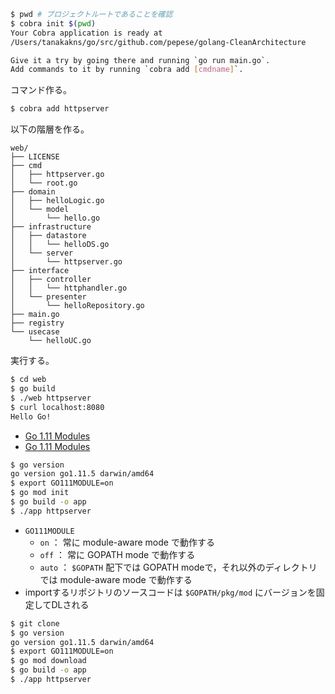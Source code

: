 ```bash
$ pwd # プロジェクトルートであることを確認
$ cobra init $(pwd)
Your Cobra application is ready at
/Users/tanakakns/go/src/github.com/pepese/golang-CleanArchitecture

Give it a try by going there and running `go run main.go`.
Add commands to it by running `cobra add [cmdname]`.
```

コマンド作る。

```bash
$ cobra add httpserver
```

以下の階層を作る。

```
web/
├── LICENSE
├── cmd
│   ├── httpserver.go
│   └── root.go
├── domain
│   ├── helloLogic.go
│   └── model
│       └── hello.go
├── infrastructure
│   ├── datastore
│   │   └── helloDS.go
│   └── server
│       └── httpserver.go
├── interface
│   ├── controller
│   │   └── httphandler.go
│   └── presenter
│       └── helloRepository.go
├── main.go
├── registry
└── usecase
    └── helloUC.go
```

実行する。

```bash
$ cd web
$ go build
$ ./web httpserver
$ curl localhost:8080
Hello Go!
```

- [Go 1.11 Modules](https://github.com/golang/go/wiki/Modules)
- [Go 1.11 Modules](https://qiita.com/sky0621/items/9af758c7df5403caa991)

```bash
$ go version
go version go1.11.5 darwin/amd64
$ export GO111MODULE=on
$ go mod init
$ go build -o app
$ ./app httpserver
```

- `GO111MODULE`
    - `on` ： 常に module-aware mode で動作する
    - `off` ： 常に GOPATH mode で動作する
    - `auto` ： `$GOPATH` 配下では  GOPATH modeで，それ以外のディレクトリでは module-aware mode で動作する
- importするリポジトリのソースコードは `$GOPATH/pkg/mod` にバージョンを固定してDLされる

```bash
$ git clone
$ go version
go version go1.11.5 darwin/amd64
$ export GO111MODULE=on
$ go mod download
$ go build -o app
$ ./app httpserver
```